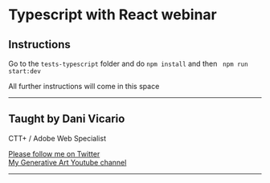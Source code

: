 # Typescript with React webinar

## Instructions

Go to the `tests-typescript` folder and do `npm install` and then ` npm run start:dev`

All further instructions will come in this space

---

## Taught by Dani Vicario
CTT+ / Adobe Web Specialist

<a href="https://twitter.com/dani_vicario">Please follow me on Twitter</a>\
<a href="https://www.youtube.com/channel/UCAb7n-USTQyNk5xiBDdgvMg">My Generative Art Youtube channel</a>

---


